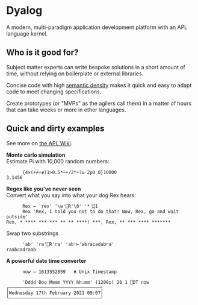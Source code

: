 # Dyalog
A modern, multi-paradigm application development platform with an APL language kernel.

## Who is it good for?
Subject matter experts can write bespoke solutions in a short amount of time, without relying on boilerplate or external libraries.

Concise code with high [semantic density](https://aplwiki.com/wiki/Semantic_density) makes it quick and easy to adapt code to meet changing specifications.

Create prototypes (or "MVPs" as the agilers call them) in a matter of hours that can take weeks or more in other languages.

## Quick and dirty examples
See more on [the APL Wiki](https://apl.wiki/Simple_examples).

<b>Monte carlo simulation</b>  
Estimate Pi with 10,000 random numbers:
```APL
      {4×(+⌿÷≢)1>0.5*⍨+/2*⍨?⍵ 2⍴0 0}10000
3.1456
```

<b>Regex like you've never seen</b>  
Convert what you say into what your dog Rex hears:
```APL
      Rex ← 'rex' '\w'⎕R'\0' '*'⍠1
      Rex 'Rex, I told you not to do that! Now, Rex, go and wait outside'
Rex, * **** *** *** ** ** ****! ***, Rex, ** *** **** *******
```
Swap two substrings  
```APL
      'ab' 'ra'⎕R'ra' 'ab'⊢'abracadabra'
raabcadraab
```

<b>A powerful date time converter</b>
```APL
      now ← 1613552859   ⍝ Unix Timestamp
      
      'Dddd Doo Mmmm YYYY hh:mm' (1200⌶) 20 1 ⎕DT now
┌──────────────────────────────────┐
│Wednesday 17th February 2021 09:07│
└──────────────────────────────────┘
```
